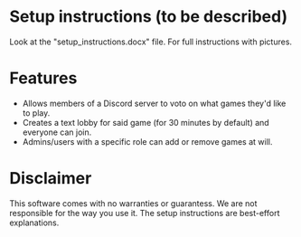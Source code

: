 <h1>Setup instructions (to be described)</h1>

Look at the "setup_instructions.docx" file. For full instructions with pictures.

<h1>Features</h1>

- Allows members of a Discord server to voto on what games they'd like to play.
- Creates a text lobby for said game (for 30 minutes by default) and everyone can join.
- Admins/users with a specific role can add or remove games at will.


<h1>Disclaimer</h1>
This software comes with no warranties or guarantess. We are not responsible for the way you use it. The setup instructions are best-effort explanations.
